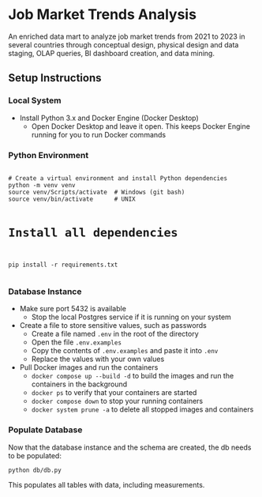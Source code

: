 

<title>Job Market Trends Analysis</title>
  <h1>Job Market Trends Analysis</h1>
  <p>An enriched data mart to analyze job market trends from 2021 to 2023 in several countries through conceptual design, physical design and data staging, OLAP queries, BI dashboard creation, and data mining.</p>

  <h2>Setup Instructions</h2>

  <h3>Local System</h3>
  <ul>
    <li>Install Python 3.x and Docker Engine (Docker Desktop)
      <ul>
        <li>Open Docker Desktop and leave it open. This keeps Docker Engine running for you to run Docker commands</li>
      </ul>
    </li>
  </ul>

  <h3>Python Environment</h3>
  <pre><code>
# Create a virtual environment and install Python dependencies
python -m venv venv
source venv/Scripts/activate  # Windows (git bash)
source venv/bin/activate      # UNIX

# Install all dependencies
pip install -r requirements.txt
  </code></pre>

  <h3>Database Instance</h3>
  <ul>
    <li>Make sure port 5432 is available
      <ul>
        <li>Stop the local Postgres service if it is running on your system</li>
      </ul>
    </li>
    <li>Create a file to store sensitive values, such as passwords
      <ul>
        <li>Create a file named <code>.env</code> in the root of the directory</li>
        <li>Open the file <code>.env.examples</code></li>
        <li>Copy the contents of <code>.env.examples</code> and paste it into <code>.env</code></li>
        <li>Replace the values with your own values</li>
      </ul>
    </li>
    <li>Pull Docker images and run the containers
      <ul>
        <li><code>docker compose up --build -d</code> to build the images and run the containers in the background</li>
        <li><code>docker ps</code> to verify that your containers are started</li>
        <li><code>docker compose down</code> to stop your running containers</li>
        <li><code>docker system prune -a</code> to delete all stopped images and containers</li>
      </ul>
    </li>
  </ul>

  <h3>Populate Database</h3>
  <p>Now that the database instance and the schema are created, the db needs to be populated:</p>
  <pre><code>python db/db.py</code></pre>
  <p>This populates all tables with data, including measurements.</p>

